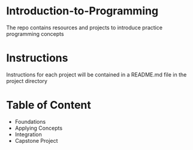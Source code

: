 # Introduction-to-Programming
The repo contains resources and projects to introduce practice programming concepts

# Instructions
Instructions for each project will be contained in a README.md file in the project directory

# Table of Content
* Foundations
* Applying Concepts
* Integration
* Capstone Project
